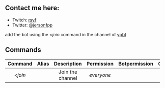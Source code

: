## Contact me here:
* Twitch: [rsyf](https://www.twitch.tv/rsyf)
* Twitter: [@jersonfpp](https://twitter.com/jersonfpp)	

add the bot using the  *<join* command in the channel of [ypbt](https://www.twitch.tv/ypbt)

## Commands

| Command  | Alias  | Description  | Permission | Botpermission| Cooldown |
|:-----------:|:-----------:|:------------:|:------:|:------:|:------:|
| *<join* |  | Join the channel | *everyone* |  | *0* |